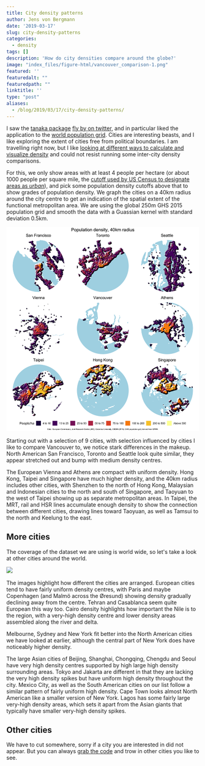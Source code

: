 ```yaml
---
title: City density patterns
author: Jens von Bergmann
date: '2019-03-17'
slug: city-density-patterns
categories:
  - density
tags: []
description: 'How do city densities compare around the globe?'
image: "index_files/figure-html/vancouver_comparison-1.png"
featured: ''
featuredalt: ""
featuredpath: ""
linktitle: ''
type: "post"
aliases:
  - /blog/2019/03/17/city-density-patterns/
---
```






  
  

I saw the [tanaka package](https://github.com/rCarto/tanaka) [fly by on twitter](https://twitter.com/rgeomatic/status/1105477591601987584), and in particular liked the application to the [world population grid](http://data.jrc.ec.europa.eu/dataset/jrc-ghsl-ghs_pop_gpw4_globe_r2015a). Cities are interesting beasts, and I like exploring the extent of cities free from political boundaries. I am travelling right now, but I like [looking at different ways to calculate and visualize density](https://doodles.mountainmath.ca/categories/density/) and could not resist running some inter-city density comparisons.

For this, we only show areas with at least 4 people per hectare (or about 1000 people per square mile, the [cutoff used by US Census to designate areas as *urban*](https://www2.census.gov/geo/pdfs/reference/ua/Defining_Rural.pdf)), and pick some population density cutoffs above that to show grades of population density. We graph the cities on a 40km radius around the city centre to get an indication of the spatial extent of the functional metropolitan area. We are using the global 250m GHS 2015 population grid and smooth the data with a Guassian kernel with standard deviation 0.5km.

<img src="index_files/figure-html/vancouver_comparison-1.png" width="864" />
  
Starting out with a selection of 9 cities, with selection influenced by cities I like to compare Vancouver to, we notice stark differences in the makeup. North American San Francisco, Toronto and Seattle look quite similar, they appear stretched out and bump with medium density centres.

The European Vienna and Athens are compact with uniform density. Hong Kong, Taipei and Singapore have much higher density, and the 40km radius includes other cities, with Shenzhen to the north of Hong Kong, Malaysian and Indonesian cities to the north and south of Singapore, and Taoyuan to the west of Taipei showing up as separate metropolitan areas. In Taipei, the MRT, rail and HSR lines accumulate enough density to show the connection between different cities, drawing lines toward Taoyuan, as well as Tamsui to the north and Keelung to the east.

## More cities
The coverage of the dataset we are using is world wide, so let's take a look at other cities around the world.

<img src="index_files/figure-html/world_comparison-1.png" width="864" />
  

The images highlight how different the cities are arranged. European cities tend to have fairly uniform density centres, with Paris and maybe Copenhagen (and Malmö across the Øresund) showing density gradually declining away from the centre. Tehran and Casablanca seem quite European this way too. Cairo density highlights how important the Nile is to the region, with a very-high density centre and lower density areas assembled along the river and delta.

Melbourne, Sydney and New York fit better into the North American cities we have looked at earlier, although the central part of New York does have noticeably higher density. 

The large Asian cities of Beijing, Shanghai, Chongqing, Chengdu and Seoul have very high density centres supported by high large high density surrounding areas. Tokyo and Jakarta are different in that they are lacking the very high density spikes but have uniform high density throughout the city. Mexico City, as well as the South American cities on our list follow a similar pattern of fairly uniform high density. Cape Town looks almost North American like a smaller version of New York. Lagos has some fairly large very-high density areas, which sets it apart from the Asian giants that typically have smaller very-high density spikes.
  
## Other cities
We have to cut somewhere, sorry if a city you are interested in did not appear. But you can always [grab the code](https://github.com/mountainMath/doodles/blob/master/content/posts/2019-03-17-city-density-patterns.Rmarkdown) and trow in other cities you like to see.
  

